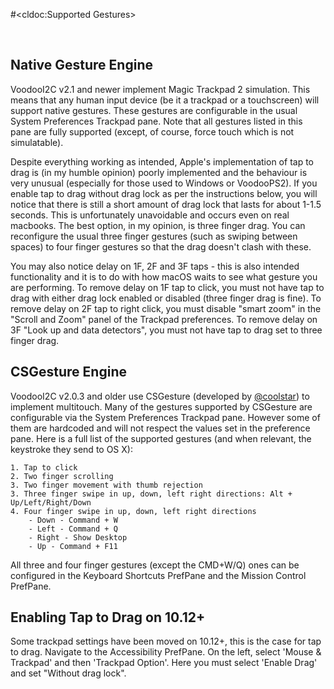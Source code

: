 #<cldoc:Supported Gestures>

&#8291;

## Native Gesture Engine

VoodooI2C v2.1 and newer implement Magic Trackpad 2 simulation. This means that any human input device (be it a trackpad or a touchscreen) will support native gestures. These gestures are configurable in the usual System Preferences Trackpad pane. Note that all gestures listed in this pane are fully supported (except, of course, force touch which is not simulatable).


Despite everything working as intended, Apple's implementation of tap to drag is (in my humble opinion) poorly implemented and the behaviour is very unusual (especially for those used to Windows or VoodooPS2). If you enable tap to drag without drag lock as per the instructions below, you will notice that there is still a short amount of drag lock that lasts for about 1-1.5 seconds. This is unfortunately unavoidable and occurs even on real macbooks. The best option, in my opinion, is three finger drag. You can reconfigure the usual three finger gestures (such as swiping between spaces) to four finger gestures so that the drag doesn't clash with these.

You may also notice delay on 1F, 2F and 3F taps - this is also intended functionality and it is to do with how macOS waits to see what gesture you are performing. To remove delay on 1F tap to click, you must not have tap to drag with either drag lock enabled or disabled (three finger drag is fine). To remove delay on 2F tap to right click, you must disable "smart zoom" in the "Scroll and Zoom" panel of the Trackpad preferences. To remove delay on 3F "Look up and data detectors", you must not have tap to drag set to three finger drag.

## CSGesture Engine

VoodooI2C v2.0.3 and older use CSGesture (developed by [@coolstar](https://github.com/coolstar)) to implement multitouch. Many of the gestures supported by CSGesture are configurable via the System Preferences Trackpad pane. However some of them are hardcoded and will not respect the values set in the preference pane. Here is a full list of the supported gestures (and when relevant, the keystroke they send to OS X):

	1. Tap to click
	2. Two finger scrolling
	3. Two finger movement with thumb rejection
	3. Three finger swipe in up, down, left right directions: Alt + Up/Left/Right/Down
	4. Four finger swipe in up, down, left right directions
		- Down - Command + W
		- Left - Command + Q
		- Right - Show Desktop
		- Up - Command + F11

All three and four finger gestures (except the CMD+W/Q) ones can be configured in the Keyboard Shortcuts PrefPane and the Mission Control PrefPane.

## Enabling Tap to Drag on 10.12+

Some trackpad settings have been moved on 10.12+, this is the case for tap to drag. Navigate to the Accessibility PrefPane. On the left, select 'Mouse & Trackpad' and then 'Trackpad Option'. Here you must select 'Enable Drag' and set "Without drag lock".